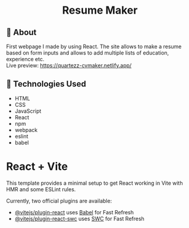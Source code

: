 <p align="center">
    <h1 align="center">Resume Maker</h1>
  </a>
</p> 

## :bell: About
First webpage I made by using React. The site allows to make a resume based on form inputs and allows to add multiple lists of education, experience etc.   
Live preview: https://quartezz-cvmaker.netlify.app/

## :wrench: Technologies Used
- HTML
- CSS
- JavaScript
- React
- npm
- webpack
- eslint
- babel

# React + Vite

This template provides a minimal setup to get React working in Vite with HMR and some ESLint rules.

Currently, two official plugins are available:

- [@vitejs/plugin-react](https://github.com/vitejs/vite-plugin-react/blob/main/packages/plugin-react/README.md) uses [Babel](https://babeljs.io/) for Fast Refresh
- [@vitejs/plugin-react-swc](https://github.com/vitejs/vite-plugin-react-swc) uses [SWC](https://swc.rs/) for Fast Refresh
